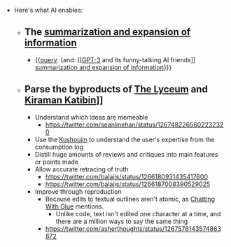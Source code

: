 -  Here's what AI enables:
    - ## The [summarization and expansion of information](<summarization and expansion of information.md>)
        - {{[query](<query.md>): {and: [[[GPT-3](<[[GPT-3.md>) and its funny-talking AI friends]] [summarization and expansion of information](<summarization and expansion of information.md>)}}}
    - ## Parse the byproducts of [The Lyceum](<The Lyceum.md>) and [Kiraman Katibin](<Kiraman Katibin.md>)]]
        - Understand which ideas are memeable
            - https://twitter.com/seanlinehan/status/1267482265602232320
        - Use the [Kushoujin](<Kushoujin.md>) to understand the user's expertise from the consumption log
        - Distill huge amounts of reviews and critiques into main features or points made
        - Allow accurate retracing of truth
            - https://twitter.com/balajis/status/1266180931435417600
            - https://twitter.com/balajis/status/1266187008390529025
        - Improve through reproduction
            - Because edits to textual outlines aren't atomic, as [Chatting With Glue](<Chatting With Glue.md>) mentions.
                - Unlike code, text isn't edited one character at a time, and there are a million ways to say the same thing
            - https://twitter.com/asherthoughts/status/1267578143574863872
